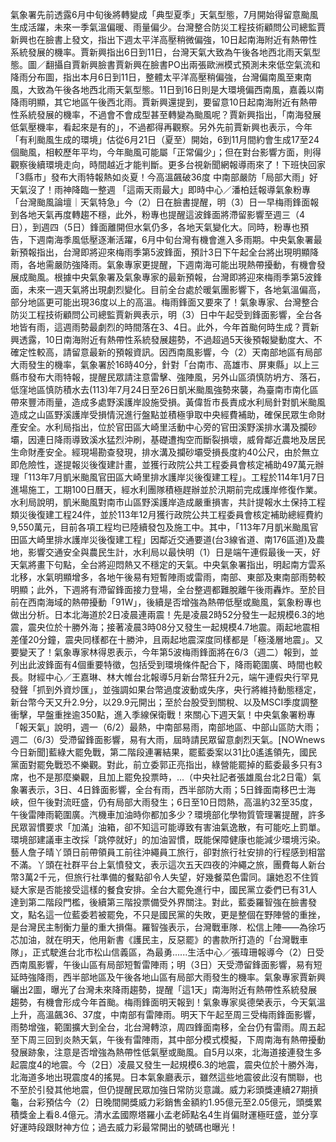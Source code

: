 氣象署先前透露6月中旬後將轉變成「典型夏季」天氣型態，7月開始得留意颱風生成活躍，未來一季氣溫偏暖、雨量偏少。台灣整合防災工程技術顧問公司總監賈新興也在臉書上發文，指出下週太平洋高壓稍微偏強，10日起南海附近有熱帶性系統發展的機率。賈新興指出6日到11日，台灣天氣大致為午後各地西北雨天氣型態。圖／翻攝自賈新興臉書賈新興在臉書PO出兩張歐洲模式預測未來低空氣流和降雨分布圖，指出本月6日到11日，整體太平洋高壓稍偏強，台灣偏南風至東南風，大致為午後各地西北雨天氣型態。11日到16日則是大環境偏西南風，嘉義以南降雨明顯，其它地區午後西北雨。賈新興還提到，要留意10日起南海附近有熱帶性系統發展的機率，不過會不會成型甚至轉變為颱風呢？賈新興指出，「南海發展低氣壓機率，看起來是有的」，不過都得再觀察。另外先前賈新興也表示，今年「有利颱風生成的環境」估從6月21日（夏至）開始，6到11月間約會生成17至24個颱風，相較歷年平均，今年颱風可能屬「正常偏少」；但在對台影響方面，則得觀察後續環境走向，時間越近才能判斷。更多台視新聞網報導雨來了！下班快回家 「3縣市」發布大雨特報熱如炎夏！今高溫飆破36度 中南部嚴防「局部大雨」好天氣沒了！雨神降臨一整週 「這兩天雨最大」即時中心／潘柏廷報導氣象粉專「台灣颱風論壇｜天氣特急」今（2）日在臉書提醒，明（3）日一早梅雨鋒面報到各地天氣再度轉趨不穩，此外，粉專也提醒這波鋒面將滯留影響至週三（4日），到週四（5日）鋒面離開但水氣仍多，各地天氣變化大。同時，粉專也預告，下週南海季風低壓逐漸活躍，6月中旬台灣有機會進入多雨期。中央氣象署最新預報指出，台灣即將迎來梅雨季第5波鋒面，預計3日下午起全台將出現明顯降雨，各地需嚴防強降雨。氣象專家更提醒，下週南海可能出現熱帶擾動，有機會發展成颱風。根據中央氣象署及氣象專家的最新預報，台灣即將迎來梅雨季第5波鋒面，未來一週天氣將出現劇烈變化。目前全台處於暖氣團影響下，各地氣溫偏高，部分地區更可能出現36度以上的高溫。梅雨鋒面又要來了！氣象專家、台灣整合防災工程技術顧問公司總監賈新興表示，明（3）日中午起受到鋒面影響，全台各地皆有雨，這週雨勢最劇烈的時間落在3、4日。此外，今年首颱何時生成？賈新興透露，10日南海附近有熱帶性系統發展趨勢，不過超過5天後預報變動度大、不確定性較高，請留意最新的預報資訊。因西南風影響，今（2）天南部地區有局部大雨發生的機率，氣象署於16時40分，針對「台南市、高雄市、屏東縣」以上三縣市發布大雨特報，提醒民眾請注意雷擊、強陣風，另外山區須慎防坍方、落石，低窪地區慎防積水去(113)年7月24日至26日凱米颱風強勢來襲，為臺南市南化區帶來豐沛雨量，造成多處野溪護岸設施受損。黃偉哲市長責成水利局針對凱米颱風造成之山區野溪護岸受損情況進行盤點並積極爭取中央經費補助，確保民眾生命財產安全。水利局指出，位於官田區大崎里活動中心旁的官田溪野溪排水溝及攔砂壩，因連日降雨導致溪水猛烈沖刷，基礎遭掏空而斷裂損壞，威脅鄰近農地及居民生命財產安全。經現場勘查發現，排水溝及攔砂壩受損長度約40公尺，由於無立即危險性，遂提報災後復建計畫，並獲行政院公共工程委員會核定補助497萬元辦理「113年7月凱米颱風官田區大崎里排水護岸災後復建工程」。工程於114年1月7日進場施工，工期100日曆天，經水利團隊積極趕辦並於汛期前完成護岸修復作業。水利局說明，凱米颱風對南市山區野溪護岸造成嚴重損害，共計提報水土保持工程類災後復建工程24件，並於113年12月獲行政院公共工程委員會核定補助總經費約9,550萬元，目前各項工程均已陸續發包及施工中。其中，「113年7月凱米颱風官田區大崎里排水護岸災後復建工程」因鄰近交通要道(台3線省道、南176區道)及農地，影響交通安全與農民生計，水利局以最快明（1）日是端午連假最後一天，好天氣將畫下句點，全台將迎悶熱又不穩定的天氣。中央氣象署指出，明起南方雲系北移，水氣明顯增多，各地午後易有短暫陣雨或雷雨，南部、東部及東南部雨勢較明顯；此外，下週將有滯留鋒面接力登場，全台整週都難脫離午後雨轟炸。至於目前在西南海域的熱帶擾動「91W」，後續是否增強為熱帶低壓或颱風，氣象粉專也做出分析。日本北海道於2日凌晨連兩震！先是凌晨2時52分發生一起規模6.3的地震，震央位於十勝外海；接著凌晨3時08分又發生一起規模4.7地震。兩起地震相差僅20分鐘，震央同樣都在十勝沖，且兩起地震深度同樣都是「極淺層地震」。又要變天了！氣象專家林得恩表示，今年第5波梅雨鋒面將在6/3（週二）報到，並列出此波鋒面有4個重要特徵，包括受到環境條件配合下，降雨範圍廣、時間也較長。財經中心／王嘉琳、林大帷台北報導5月新台幣狂升2元，端午連假央行罕見發聲「抓到外資炒匯」，並強調如果台幣過度波動或失序，央行將維持動態穩定，新台幣今天又升2.9分，以29.9元開出；至於台股受到關稅、以及MSCI季度調整衝擊，早盤重挫逾350點，進入季線保衛戰！來關心下週天氣！中央氣象署粉專「報天氣」說明，週一（6/2）最熱，中南部易雨，南部地區、中部山區防大雨；週二（6/3）受滯留鋒面影響，易有大雨，屆時請民眾留意劇烈天氣。[NOWnews今日新聞]藍綠大罷免戰，第二階段連署結果，罷藍委案以31比0遙遙領先，國民黨面對罷免戰恐不樂觀。對此，前立委郭正亮指出，綠營能罷掉的藍委最多只有3席，也不是那麼樂觀，且加上罷免投票時，...（中央社記者張雄風台北2日電）氣象署表示，3日、4日鋒面影響，全台有雨，西半部防大雨；5日鋒面南移巴士海峽，但午後對流旺盛，仍有局部大雨發生；6日至10日悶熱，高溫約32至35度，午後雷陣雨範圍廣。汽機車加油時你都加多少？環境部化學物質管理署提醒，許多民眾習慣要求「加滿」油箱，卻不知這可能導致有害油氣逸散，有可能吃上罰單。環境部建議車主改採「跳停就好」的加油習慣，既能保障健康也能減少環境污染。藝人詹子晴丫頭日前帶領員工前往沖繩員工旅行，卻對旅行社安排的行程感到相當不滿。丫頭在社群平台上氣憤發文，表示這次五天四夜的沖繩之旅，團費每人新台幣3萬2千元，但旅行社準備的餐點卻令人失望，好幾餐菜色雷同。讓她忍不住質疑大家是否能接受這樣的餐食安排。全台大罷免進行中，國民黨立委們已有31人達到第二階段門檻，後續第三階投票備受外界關注。對此，藍委羅智強在臉書發文，點名這一位藍委若被罷免，不只是國民黨的失敗，更是整個在野陣營的重挫，是台灣民主制衡力量的重大損傷。羅智強表示，台灣戰車隊．松信上陣——為徐巧芯加油，就在明天，他用新書《護民主，反惡罷》的書款所打造的「台灣戰車隊」，正式駛進台北市松山信義區，為最勇......生活中心／張瑋珊報導今（2）日受西南風影響，午後山區有局部短暫雷陣雨；明（3日）天受滯留鋒面影響，易有短延時強降雨，西半部地區及午後各地山區有局部大雨發生的機率。氣象專家賈新興曬出2圖，曝光了台灣未來降雨趨勢，提醒「這1天」南海附近有熱帶性系統發展趨勢，有機會形成今年首颱。梅雨鋒面明天報到！氣象專家吳德榮表示，今天氣溫上升，高溫飆36、37度，中南部有雷陣雨。明天下午起至周三受梅雨鋒面影響，雨勢增強，範圍擴大到全台，北台灣轉涼，周四鋒面南移，全台仍有雷雨。周五起至下周三回到炎熱天氣，午後有雷陣雨，其中部分模式模擬，下周南海有熱帶擾動發展跡象，注意是否增強為熱帶性低氣壓或颱風。自5月以來，北海道接連發生多起震度4的地震。今（2日）凌晨又發生一起規模6.3的地震，震央位於十勝外海，北海道多地出現震度4的搖晃。日本氣象廳表示，雖然這些地震彼此沒有關聯，也不至於引發其他地震，但仍提醒民眾加強日常防災意識。威力彩頭獎連續27期摃龜，台彩預估今（2）日晚間開獎威力彩銷售金額約1.95億元至2.05億元，頭獎累積獎金上看8.4億元。清水孟國際塔羅小孟老師點名4生肖偏財運極旺盛，並分享好運時段跟財神方位；過去威力彩最常開出的號碼也曝光！